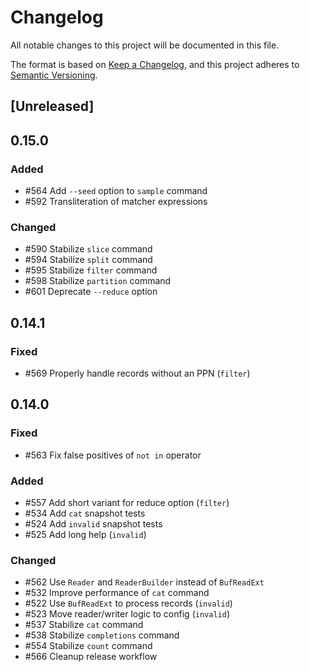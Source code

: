# Changelog

All notable changes to this project will be documented in this file.

The format is based on [Keep a Changelog](https://keepachangelog.com/en/1.0.0/),
and this project adheres to [Semantic Versioning](https://semver.org/spec/v2.0.0.html).

## [Unreleased]

## 0.15.0

### Added

* #564 Add `--seed` option to `sample` command
* #592 Transliteration of matcher expressions

### Changed

* #590 Stabilize `slice` command
* #594 Stabilize `split` command
* #595 Stabilize `filter` command
* #598 Stabilize `partition` command
* #601 Deprecate `--reduce` option

## 0.14.1

### Fixed

* #569 Properly handle records without an PPN (`filter`)

## 0.14.0

### Fixed

* #563 Fix false positives of `not in` operator

### Added

* #557 Add short variant for reduce option (`filter`)
* #534 Add `cat` snapshot tests
* #524 Add `invalid` snapshot tests
* #525 Add long help (`invalid`)

### Changed

* #562 Use `Reader` and `ReaderBuilder` instead of `BufReadExt`
* #532 Improve performance of `cat` command
* #522 Use `BufReadExt` to process records (`invalid`)
* #523 Move reader/writer logic to config (`invalid`)
* #537 Stabilize `cat` command
* #538 Stabilize `completions` command
* #554 Stabilize `count` command
* #566 Cleanup release workflow
